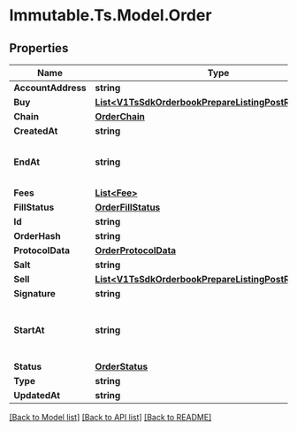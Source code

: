 # Immutable.Ts.Model.Order

## Properties

Name | Type | Description | Notes
------------ | ------------- | ------------- | -------------
**AccountAddress** | **string** |  | [optional] 
**Buy** | [**List&lt;V1TsSdkOrderbookPrepareListingPostRequestBuy&gt;**](V1TsSdkOrderbookPrepareListingPostRequestBuy.md) |  | [optional] 
**Chain** | [**OrderChain**](OrderChain.md) |  | [optional] 
**CreatedAt** | **string** |  | [optional] 
**EndAt** | **string** | Time after which the Order is expired | [optional] 
**Fees** | [**List&lt;Fee&gt;**](Fee.md) |  | [optional] 
**FillStatus** | [**OrderFillStatus**](OrderFillStatus.md) |  | [optional] 
**Id** | **string** |  | 
**OrderHash** | **string** |  | 
**ProtocolData** | [**OrderProtocolData**](OrderProtocolData.md) |  | [optional] 
**Salt** | **string** |  | [optional] 
**Sell** | [**List&lt;V1TsSdkOrderbookPrepareListingPostRequestSell&gt;**](V1TsSdkOrderbookPrepareListingPostRequestSell.md) |  | 
**Signature** | **string** |  | 
**StartAt** | **string** | Time after which the Order is considered active | 
**Status** | [**OrderStatus**](OrderStatus.md) |  | 
**Type** | **string** |  | 
**UpdatedAt** | **string** |  | 

[[Back to Model list]](../README.md#documentation-for-models) [[Back to API list]](../README.md#documentation-for-api-endpoints) [[Back to README]](../README.md)

